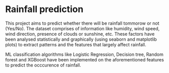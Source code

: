 # Rainfall prediction
This project aims to predict whether there will be rainfall tommorow or not (Yes/No). The dataset comprises of information like humidity, wind speed, wind direction, presence of clouds or sunshine, etc. These factors have been analysed statistically and graphically (using seaborn and matplotlib plots) to extract patterns and the features that largely affect rainfall.

ML classification algorithms like Logistic Regression, Decision tree, Random forest and XGBoost have been implemented on the aforementioned features to predict the occcurence of rainfall. 
